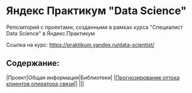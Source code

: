 # Яндекс Практикум "Data Science"
Репозиторий с проектами, созданными в рамках курса "Специалист Data Science" в Яндекс.Практикум

Ссылка на курс: https://praktikum.yandex.ru/data-scientist/

## Содержание:

|Проект|Общая информация|Библиотеки|
|[Прогнозирование оттока клиентов оператора связи](https://github.com/SergeBurnt/ya_practicum_ds/tree/main/project_telecom_customer_churn)||
|||
